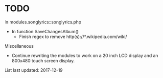 # TODO

In modules.songlyrics::songlyrics.php
* In function SaveChangesAlbum()
  * Finish regex to remove http(s)://*.wikipedia.com/wiki/

Miscellaneous
* Continue rewriting the modules to work on a 20 inch LCD display and an 800x480 touch screen display.

List last updated: 2017-12-19

